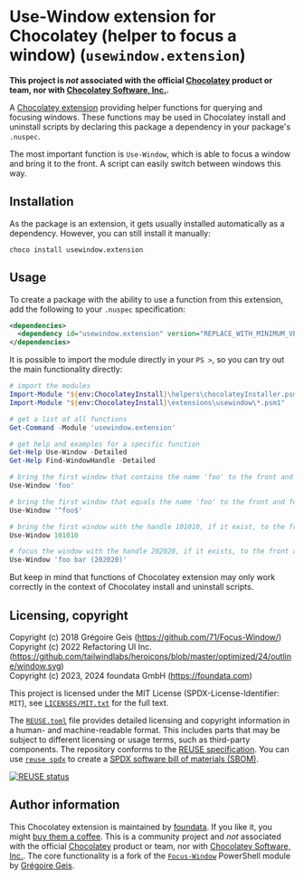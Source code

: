 # Use-Window extension for Chocolatey (helper to focus a window) (`usewindow.extension`)

**This project is *not* associated with the official [Chocolatey](https://chocolatey.org/) product or team, nor with [Chocolatey Software, Inc.](https://chocolatey.org/contact/).**

A [Chocolatey extension](https://docs.chocolatey.org/en-us/features/extensions) providing helper functions for querying and focusing windows. These functions may be used in Chocolatey install and uninstall scripts by declaring this package a dependency in your package's `.nuspec`.

The most important function is `Use-Window`, which is able to focus a window and bring it to the front. A script can easily switch between windows this way.


## Installation

As the package is an extension, it gets usually installed automatically as a dependency. However, you can still install it manually:

```console
choco install usewindow.extension
```


## Usage

To create a package with the ability to use a function from this extension, add the following to your `.nuspec` specification:

```xml
<dependencies>
  <dependency id="usewindow.extension" version="REPLACE_WITH_MINIMUM_VERSION_USUALLY_CURRENT_LATEST" />
</dependencies>
```

It is possible to import the module directly in your `PS >`, so you can try out the main functionality directly:

```powershell
# import the modules
Import-Module "${env:ChocolateyInstall}\helpers\chocolateyInstaller.psm1"
Import-Module "${env:ChocolateyInstall}\extensions\usewindow\*.psm1"

# get a list of all functions
Get-Command -Module 'usewindow.extension'

# get help and examples for a specific function
Get-Help Use-Window -Detailed
Get-Help Find-WindowHandle -Detailed

# bring the first window that contains the name 'foo' to the front and focus it
Use-Window 'foo'

# bring the first window that equals the name 'foo' to the front and focus it
Use-Window '^foo$'

# bring the first window with the handle 101010, if it exist, to the front and focus it.
Use-Window 101010

# focus the window with the handle 202020, if it exists, to the front and focus it.
Use-Window 'foo bar (202020)'
```

But keep in mind that functions of Chocolatey extension may only work correctly in the context of Chocolatey install and uninstall scripts.


## Licensing, copyright

<!--REUSE-IgnoreStart-->
Copyright (c) 2018 Grégoire Geis (https://github.com/71/Focus-Window/)<br>
Copyright (c) 2022 Refactoring UI Inc. (https://github.com/tailwindlabs/heroicons/blob/master/optimized/24/outline/window.svg)<br>
Copyright (c) 2023, 2024 foundata GmbH (https://foundata.com)

This project is licensed under the MIT License (SPDX-License-Identifier: `MIT`), see [`LICENSES/MIT.txt`](LICENSES/MIT.txt) for the full text.

The [`REUSE.toml`](REUSE.toml) file provides detailed licensing and copyright information in a human- and machine-readable format. This includes parts that may be subject to different licensing or usage terms, such as third-party components. The repository conforms to the [REUSE specification](https://reuse.software/spec/). You can use [`reuse spdx`](https://reuse.readthedocs.io/en/latest/readme.html#cli) to create a [SPDX software bill of materials (SBOM)](https://en.wikipedia.org/wiki/Software_Package_Data_Exchange).
<!--REUSE-IgnoreEnd-->

[![REUSE status](https://api.reuse.software/badge/github.com/foundata/chocolatey-usewindow.extension)](https://api.reuse.software/info/github.com/foundata/chocolatey-usewindow.extension)


## Author information

This Chocolatey extension is maintained by [foundata](https://foundata.com/). If you like it, you might [buy them a coffee](https://buy-me-a.coffee/chocolatey-usewindow.extension/). This is a community project and *not* associated with the official [Chocolatey](https://chocolatey.org/) product or team, nor with [Chocolatey Software, Inc.](https://chocolatey.org/contact/). The core functionality is a fork of the [`Focus-Window`](https://github.com/71/Focus-Window/) PowerShell module by [Grégoire Geis](https://gregoirege.is/).
